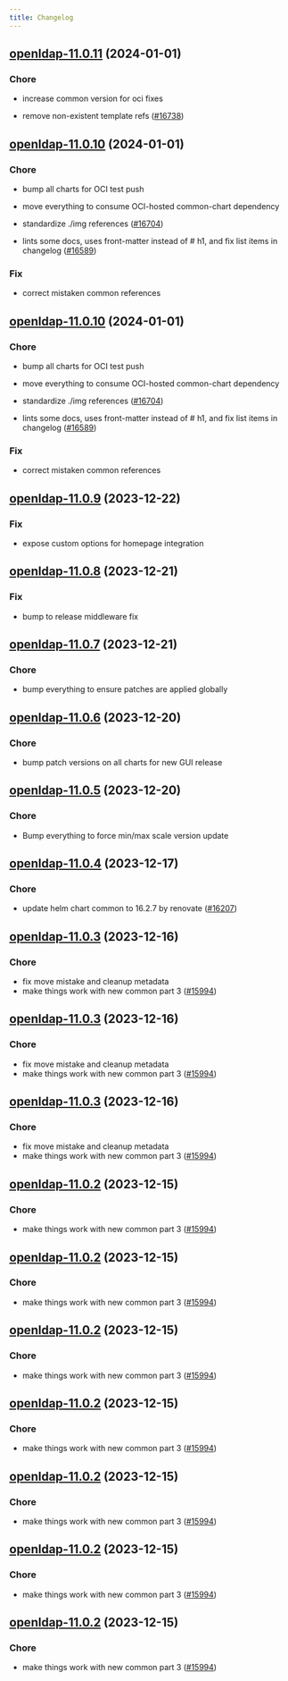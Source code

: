 ```yaml
---
title: Changelog
---
```




## [openldap-11.0.11](https://github.com/truecharts/charts/compare/openldap-11.0.10...openldap-11.0.11) (2024-01-01)

### Chore



- increase common version for oci fixes

- remove non-existent template refs ([#16738](https://github.com/truecharts/charts/issues/16738))


## [openldap-11.0.10](https://github.com/truecharts/charts/compare/openldap-11.0.9...openldap-11.0.10) (2024-01-01)

### Chore



- bump all charts for OCI test push

- move everything to consume OCI-hosted common-chart dependency

- standardize ./img references ([#16704](https://github.com/truecharts/charts/issues/16704))

- lints some docs, uses front-matter instead of # h1, and fix list items in changelog ([#16589](https://github.com/truecharts/charts/issues/16589))

### Fix



- correct mistaken common references


## [openldap-11.0.10](https://github.com/truecharts/charts/compare/openldap-11.0.9...openldap-11.0.10) (2024-01-01)

### Chore



- bump all charts for OCI test push

- move everything to consume OCI-hosted common-chart dependency

- standardize ./img references ([#16704](https://github.com/truecharts/charts/issues/16704))

- lints some docs, uses front-matter instead of # h1, and fix list items in changelog ([#16589](https://github.com/truecharts/charts/issues/16589))

### Fix



- correct mistaken common references
## [openldap-11.0.9](https://github.com/truecharts/charts/compare/openldap-11.0.8...openldap-11.0.9) (2023-12-22)

### Fix

- expose custom options for homepage integration

## [openldap-11.0.8](https://github.com/truecharts/charts/compare/openldap-11.0.7...openldap-11.0.8) (2023-12-21)

### Fix

- bump to release middleware fix

## [openldap-11.0.7](https://github.com/truecharts/charts/compare/openldap-11.0.6...openldap-11.0.7) (2023-12-21)

### Chore

- bump everything to ensure patches are applied globally

## [openldap-11.0.6](https://github.com/truecharts/charts/compare/openldap-11.0.5...openldap-11.0.6) (2023-12-20)

### Chore

- bump patch versions on all charts for new GUI release

## [openldap-11.0.5](https://github.com/truecharts/charts/compare/openldap-11.0.4...openldap-11.0.5) (2023-12-20)

### Chore

- Bump everything to force min/max scale version update

## [openldap-11.0.4](https://github.com/truecharts/charts/compare/openldap-11.0.3...openldap-11.0.4) (2023-12-17)

### Chore

- update helm chart common to 16.2.7 by renovate ([#16207](https://github.com/truecharts/charts/issues/16207))

## [openldap-11.0.3](https://github.com/truecharts/charts/compare/openldap-10.0.3...openldap-11.0.3) (2023-12-16)

### Chore

- fix move mistake and cleanup metadata
- make things work with new common part 3 ([#15994](https://github.com/truecharts/charts/issues/15994))

## [openldap-11.0.3](https://github.com/truecharts/charts/compare/openldap-10.0.3...openldap-11.0.3) (2023-12-16)

### Chore

- fix move mistake and cleanup metadata
- make things work with new common part 3 ([#15994](https://github.com/truecharts/charts/issues/15994))

## [openldap-11.0.3](https://github.com/truecharts/charts/compare/openldap-10.0.3...openldap-11.0.3) (2023-12-16)

### Chore

- fix move mistake and cleanup metadata
- make things work with new common part 3 ([#15994](https://github.com/truecharts/charts/issues/15994))

## [openldap-11.0.2](https://github.com/truecharts/charts/compare/openldap-10.0.3...openldap-11.0.2) (2023-12-15)

### Chore

- make things work with new common part 3 ([#15994](https://github.com/truecharts/charts/issues/15994))

## [openldap-11.0.2](https://github.com/truecharts/charts/compare/openldap-10.0.3...openldap-11.0.2) (2023-12-15)

### Chore

- make things work with new common part 3 ([#15994](https://github.com/truecharts/charts/issues/15994))

## [openldap-11.0.2](https://github.com/truecharts/charts/compare/openldap-10.0.3...openldap-11.0.2) (2023-12-15)

### Chore

- make things work with new common part 3 ([#15994](https://github.com/truecharts/charts/issues/15994))

## [openldap-11.0.2](https://github.com/truecharts/charts/compare/openldap-10.0.3...openldap-11.0.2) (2023-12-15)

### Chore

- make things work with new common part 3 ([#15994](https://github.com/truecharts/charts/issues/15994))

## [openldap-11.0.2](https://github.com/truecharts/charts/compare/openldap-10.0.3...openldap-11.0.2) (2023-12-15)

### Chore

- make things work with new common part 3 ([#15994](https://github.com/truecharts/charts/issues/15994))

## [openldap-11.0.2](https://github.com/truecharts/charts/compare/openldap-10.0.3...openldap-11.0.2) (2023-12-15)

### Chore

- make things work with new common part 3 ([#15994](https://github.com/truecharts/charts/issues/15994))

## [openldap-11.0.2](https://github.com/truecharts/charts/compare/openldap-10.0.3...openldap-11.0.2) (2023-12-15)

### Chore

- make things work with new common part 3 ([#15994](https://github.com/truecharts/charts/issues/15994))
